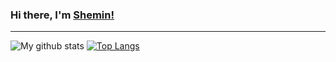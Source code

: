 
### Hi there, I'm [Shemin!](https://sheminanto.github.io) 


<hr>


![My github stats](https://github-readme-stats.vercel.app/api?username=sheminanto&show_icons=true&theme=tokyonight&count_private=true&include_all_commits=true)
[![Top Langs](https://github-readme-stats.vercel.app/api/top-langs/?username=sheminanto&layout=compact&theme=tokyonight)](https://github.com/sheminanto)




